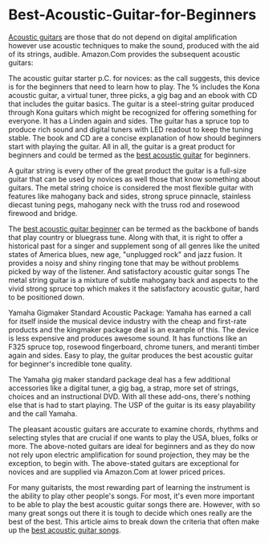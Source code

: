 # Best-Acoustic-Guitar-for-Beginners
<p><a class="external" href="https://best-of-acoustic-guitar.blogspot.com/search/label/Acoustic%20Guitar" target="_blank" rel="noreferrer noopener">Acoustic guitars</a>&nbsp;are those that do not depend on digital amplification however use acoustic techniques to make the sound, produced with the aid of its strings, audible. Amazon.Com provides the subsequent acoustic guitars:</p>
<p>The acoustic guitar starter p.C. for novices: as the call suggests, this device is for the beginners that need to learn how to play. The % includes the Kona acoustic guitar, a virtual tuner, three picks, a gig bag and an ebook with CD that includes the guitar basics. The guitar is a steel-string guitar produced through Kona guitars which might be recognized for offering something for everyone. It has a Linden again and sides. The guitar has a spruce top to produce rich sound and digital tuners with LED readout to keep the tuning stable. The book and CD are a concise explanation of how should beginners start with playing the guitar. All in all, the guitar is a great product for beginners and could be termed as the&nbsp;<a class="external" href="https://best-of-acoustic-guitar.blogspot.com/" target="_blank" rel="noreferrer noopener">best acoustic guitar</a>&nbsp;for beginners.&nbsp;</p>
<p>A guitar string is every other of the great product the guitar is a full-size guitar that can be used by novices as well those that know something about guitars. The metal string choice is considered the most flexible guitar with features like mahogany back and sides, strong spruce pinnacle, stainless diecast tuning pegs, mahogany neck with the truss rod and rosewood firewood and bridge.</p>
<p>The&nbsp;<a class="external" href="https://best-of-acoustic-guitar.blogspot.com/search/label/Acoustic%20Guitar" target="_blank" rel="noreferrer noopener">best acoustic guitar beginner</a>&nbsp;can be termed as the backbone of bands that play country or bluegrass tune. Along with that, it is right to offer a historical past for a singer and supplement song of all genres like the united states of America blues, new age, "unplugged rock" and jazz fusion. It provides a noisy and shiny ringing tone that may be without problems picked by way of the listener. And satisfactory acoustic guitar songs The metal string guitar is a mixture of subtle mahogany back and aspects to the vivid strong spruce top which makes it the satisfactory acoustic guitar, hard to be positioned down.</p>
<p>Yamaha Gigmaker Standard Acoustic Package: Yamaha has earned a call for itself inside the musical device industry with the cheap and first-rate products and the kingmaker package deal is an example of this. The device is less expensive and produces awesome sound. It has functions like an F325 spruce top, rosewood fingerboard, chrome tuners, and meranti timber again and sides. Easy to play, the guitar produces the best acoustic guitar for beginner's incredible tone quality.</p>
<p>The Yamaha gig maker standard package deal has a few additional accessories like a digital tuner, a gig bag, a strap, more set of strings, choices and an instructional DVD. With all these add-ons, there's nothing else that is had to start playing. The USP of the guitar is its easy playability and the call Yamaha.</p>
<p>The pleasant acoustic guitars are accurate to examine chords, rhythms and selecting styles that are crucial if one wants to play the USA, blues, folks or more. The above-noted guitars are ideal for beginners and as they do now not rely upon electric amplification for sound projection, they may be the exception, to begin with. The above-stated guitars are exceptional for novices and are supplied via Amazon.Com at lower priced prices.</p>
<p>For many guitarists, the most rewarding part of learning the instrument is the ability to play other people's songs. For most, it's even more important to be able to play the best acoustic guitar songs there are. However, with so many great songs out there it is tough to decide which ones really are the best of the best. This article aims to break down the criteria that often make up the&nbsp;<a class="external" href="https://best-of-acoustic-guitar.blogspot.com/2020/01/best-choice-products-38in-beginner.html" target="_blank" rel="noreferrer noopener">best acoustic guitar songs</a>.</p>
